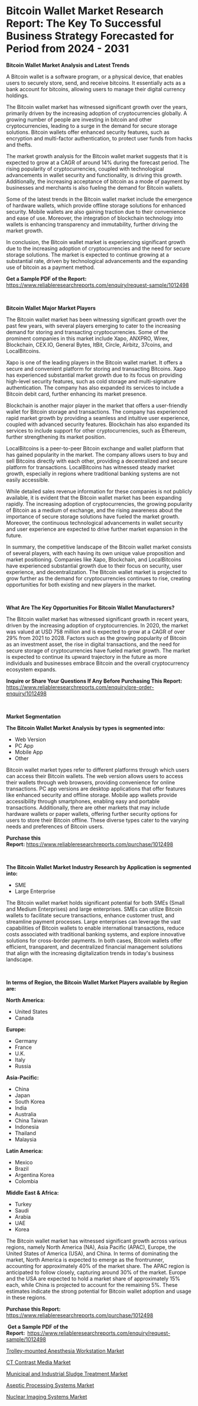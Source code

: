 <p><h1>Bitcoin Wallet Market Research Report: The Key To Successful Business Strategy Forecasted for Period from 2024 - 2031</h1></p><p><strong>Bitcoin Wallet Market Analysis and Latest Trends</strong></p>
<p><p>A Bitcoin wallet is a software program, or a physical device, that enables users to securely store, send, and receive bitcoins. It essentially acts as a bank account for bitcoins, allowing users to manage their digital currency holdings.</p><p>The Bitcoin wallet market has witnessed significant growth over the years, primarily driven by the increasing adoption of cryptocurrencies globally. A growing number of people are investing in bitcoin and other cryptocurrencies, leading to a surge in the demand for secure storage solutions. Bitcoin wallets offer enhanced security features, such as encryption and multi-factor authentication, to protect user funds from hacks and thefts.</p><p>The market growth analysis for the Bitcoin wallet market suggests that it is expected to grow at a CAGR of around 14% during the forecast period. The rising popularity of cryptocurrencies, coupled with technological advancements in wallet security and functionality, is driving this growth. Additionally, the increasing acceptance of bitcoin as a mode of payment by businesses and merchants is also fueling the demand for Bitcoin wallets.</p><p>Some of the latest trends in the Bitcoin wallet market include the emergence of hardware wallets, which provide offline storage solutions for enhanced security. Mobile wallets are also gaining traction due to their convenience and ease of use. Moreover, the integration of blockchain technology into wallets is enhancing transparency and immutability, further driving the market growth.</p><p>In conclusion, the Bitcoin wallet market is experiencing significant growth due to the increasing adoption of cryptocurrencies and the need for secure storage solutions. The market is expected to continue growing at a substantial rate, driven by technological advancements and the expanding use of bitcoin as a payment method.</p></p>
<p><strong>Get a Sample PDF of the Report:&nbsp;</strong> <a href="https://www.reliableresearchreports.com/enquiry/request-sample/1012498">https://www.reliableresearchreports.com/enquiry/request-sample/1012498</a></p>
<p>&nbsp;</p>
<p><strong>Bitcoin Wallet Major Market Players</strong></p>
<p><p>The Bitcoin wallet market has been witnessing significant growth over the past few years, with several players emerging to cater to the increasing demand for storing and transacting cryptocurrencies. Some of the prominent companies in this market include Xapo, ANXPRO, Wirex, Blockchain, CEX.IO, General Bytes, ItBit, Circle, Airbitz, 37coins, and LocalBitcoins.</p><p>Xapo is one of the leading players in the Bitcoin wallet market. It offers a secure and convenient platform for storing and transacting Bitcoins. Xapo has experienced substantial market growth due to its focus on providing high-level security features, such as cold storage and multi-signature authentication. The company has also expanded its services to include a Bitcoin debit card, further enhancing its market presence.</p><p>Blockchain is another major player in the market that offers a user-friendly wallet for Bitcoin storage and transactions. The company has experienced rapid market growth by providing a seamless and intuitive user experience, coupled with advanced security features. Blockchain has also expanded its services to include support for other cryptocurrencies, such as Ethereum, further strengthening its market position.</p><p>LocalBitcoins is a peer-to-peer Bitcoin exchange and wallet platform that has gained popularity in the market. The company allows users to buy and sell Bitcoins directly with each other, providing a decentralized and secure platform for transactions. LocalBitcoins has witnessed steady market growth, especially in regions where traditional banking systems are not easily accessible.</p><p>While detailed sales revenue information for these companies is not publicly available, it is evident that the Bitcoin wallet market has been expanding rapidly. The increasing adoption of cryptocurrencies, the growing popularity of Bitcoin as a medium of exchange, and the rising awareness about the importance of secure storage solutions have fueled the market growth. Moreover, the continuous technological advancements in wallet security and user experience are expected to drive further market expansion in the future.</p><p>In summary, the competitive landscape of the Bitcoin wallet market consists of several players, with each having its own unique value proposition and market positioning. Companies like Xapo, Blockchain, and LocalBitcoins have experienced substantial growth due to their focus on security, user experience, and decentralization. The Bitcoin wallet market is projected to grow further as the demand for cryptocurrencies continues to rise, creating opportunities for both existing and new players in the market.</p></p>
<p>&nbsp;</p>
<p><strong>What Are The Key Opportunities For Bitcoin Wallet Manufacturers?</strong></p>
<p><p>The Bitcoin wallet market has witnessed significant growth in recent years, driven by the increasing adoption of cryptocurrencies. In 2020, the market was valued at USD 758 million and is expected to grow at a CAGR of over 29% from 2021 to 2028. Factors such as the growing popularity of Bitcoin as an investment asset, the rise in digital transactions, and the need for secure storage of cryptocurrencies have fueled market growth. The market is expected to continue its upward trajectory in the future as more individuals and businesses embrace Bitcoin and the overall cryptocurrency ecosystem expands.</p></p>
<p><strong>Inquire or Share Your Questions If Any Before Purchasing This Report:</strong> <a href="https://www.reliableresearchreports.com/enquiry/pre-order-enquiry/1012498">https://www.reliableresearchreports.com/enquiry/pre-order-enquiry/1012498</a></p>
<p>&nbsp;</p>
<p><strong>Market Segmentation</strong></p>
<p><strong>The Bitcoin Wallet Market Analysis by types is segmented into:</strong></p>
<p><ul><li>Web Version</li><li>PC App</li><li>Mobile App</li><li>Other</li></ul></p>
<p><p>Bitcoin wallet market types refer to different platforms through which users can access their Bitcoin wallets. The web version allows users to access their wallets through web browsers, providing convenience for online transactions. PC app versions are desktop applications that offer features like enhanced security and offline storage. Mobile app wallets provide accessibility through smartphones, enabling easy and portable transactions. Additionally, there are other markets that may include hardware wallets or paper wallets, offering further security options for users to store their Bitcoin offline. These diverse types cater to the varying needs and preferences of Bitcoin users.</p></p>
<p><strong>Purchase this Report:&nbsp;</strong><a href="https://www.reliableresearchreports.com/purchase/1012498">https://www.reliableresearchreports.com/purchase/1012498</a></p>
<p>&nbsp;</p>
<p><strong>The Bitcoin Wallet Market Industry Research by Application is segmented into:</strong></p>
<p><ul><li>SME</li><li>Large Enterprise</li></ul></p>
<p><p>The Bitcoin wallet market holds significant potential for both SMEs (Small and Medium Enterprises) and large enterprises. SMEs can utilize Bitcoin wallets to facilitate secure transactions, enhance customer trust, and streamline payment processes. Large enterprises can leverage the vast capabilities of Bitcoin wallets to enable international transactions, reduce costs associated with traditional banking systems, and explore innovative solutions for cross-border payments. In both cases, Bitcoin wallets offer efficient, transparent, and decentralized financial management solutions that align with the increasing digitalization trends in today's business landscape.</p></p>
<p>&nbsp;</p>
<p><strong>In terms of Region, the Bitcoin Wallet Market Players available by Region are:</strong></p>
<p>
    <p> <strong> North America: </strong>
        <ul>
            <li>United States</li>
            <li>Canada</li>
        </ul>
        </p> 
    <p> <strong> Europe: </strong>
        <ul>
            <li>Germany</li>
            <li>France</li>
            <li>U.K.</li>
            <li>Italy</li>
            <li>Russia</li>
        </ul>
        </p> 
    <p> <strong> Asia-Pacific: </strong>
        <ul>
            <li>China</li>
            <li>Japan</li>
            <li>South Korea</li>
            <li>India</li>
            <li>Australia</li>
            <li>China Taiwan</li>
            <li>Indonesia</li>
            <li>Thailand</li>
            <li>Malaysia</li>
        </ul>
        </p> 
    <p> <strong> Latin America: </strong>
        <ul>
            <li>Mexico</li>
            <li>Brazil</li>
            <li>Argentina Korea</li>
            <li>Colombia</li>
        </ul>
        </p> 
    <p> <strong> Middle East & Africa: </strong>
        <ul>
            <li>Turkey</li>
            <li>Saudi</li>
            <li>Arabia</li>
            <li>UAE</li>
            <li>Korea</li>
        </ul>
    </p>
    </p>
<p><p>The Bitcoin wallet market has witnessed significant growth across various regions, namely North America (NA), Asia Pacific (APAC), Europe, the United States of America (USA), and China. In terms of dominating the market, North America is expected to emerge as the frontrunner, accounting for approximately 40% of the market share. The APAC region is anticipated to follow closely, capturing around 30% of the market. Europe and the USA are expected to hold a market share of approximately 15% each, while China is projected to account for the remaining 5%. These estimates indicate the strong potential for Bitcoin wallet adoption and usage in these regions.</p></p>
<p><strong>Purchase this Report: </strong><a href="https://www.reliableresearchreports.com/purchase/1012498">https://www.reliableresearchreports.com/purchase/1012498</a></p>
<p>&nbsp;<strong>Get a Sample PDF of the Report:&nbsp;&nbsp;</strong><a href="https://www.reliableresearchreports.com/enquiry/request-sample/1012498">https://www.reliableresearchreports.com/enquiry/request-sample/1012498</a></p>
<p><strong></strong></p>
<p><p><a href="https://www.linkedin.com/pulse/trolley-mounted-anesthesia-workstation-market-centers-aspects-3mftc?trackingId=htaxRJJ0T%2F2hwmUi%2FruGTw%3D%3D">Trolley-mounted Anesthesia Workstation Market</a></p><p><a href="https://www.linkedin.com/pulse/ct-contrast-media-market-challenges-opportunities-growth-hdanc?trackingId=Z1gukKrPTPmBavvnU4XuPg%3D%3D">CT Contrast Media Market</a></p><p><a href="https://github.com/alvaradolanezhpnoeeozz2ue/Market-Research-Report-List-1/blob/main/municipal-and-industrial-sludge-treatment-market.md">Municipal and Industrial Sludge Treatment Market</a></p><p><a href="https://github.com/thereselouisejjoii6zuol/Market-Research-Report-List-1/blob/main/aseptic-processing-systems-market.md">Aseptic Processing Systems Market</a></p><p><a href="https://www.linkedin.com/pulse/decoding-nuclear-imaging-systems-market-deep-dive-latest-3yerc?trackingId=161Dwmn2S6Gs8a3s6XsOmA%3D%3D">Nuclear Imaging Systems Market</a></p></p>